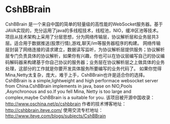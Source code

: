CshBBrain
=========

CshBBrain 是一个来自中国的简单的轻量级的高性能的WebSocket服务器。基于JAVA实现的，充分运用了java的多线程技术，线程池，NIO，缓冲区池等技术。项目从技术架构上采用了分层思想，分为网络传输层，协议解析层和业务层共3层。适合用于数据推送(股票行情),游戏,聊天/im等服务器程序的构建。 网络传输层封装了网络连接的请求建立，数据读写监听，为协议解析层提供服务；协议解析层专门负责具体的协议解析，如果你有兴趣，你也可以在协议层编写自己的协议编码解码器来构建基于你自己协议的服务器；业务层在协议解析层之上做具体的业务处理，这部分的工作就是你要开发具体服务所要编写的业务代码了。 如果你觉得Mina,Netty太复杂，庞大，难于上手，CshBBrain也许是适合你的选择。
CshBBrain is a simple,lightweight and high performace websocket server from China.CshBBrain implements in java, base on NIO,Pools ,Asynchronous and so.If you fell Mina, Netty is too large and complex,maybe CshBBrain is a suitable for you.
该项目被开源中国收录：http://www.oschina.net/p/cshbbrain
作者的技术博客地址：http://cshbbrain.iteye.com/
使用交流专栏地址：http://www.iteye.com/blogs/subjects/CshBBrain